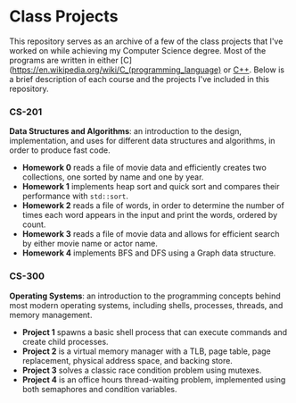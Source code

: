 # Class Projects

This repository serves as an archive of a few of the class projects that I've worked on while achieving my Computer Science degree. Most of the programs are written in either [C](https://en.wikipedia.org/wiki/C_(programming_language) or [C++](https://en.wikipedia.org/wiki/C++). Below is a brief description of each course and the projects I've included in this repository.

### CS-201

**Data Structures and Algorithms**: an introduction to the design, implementation, and uses for different data structures and algorithms, in order to produce fast code.

- **Homework 0** reads a file of movie data and efficiently creates two collections, one sorted by name and one by year.
- **Homework 1** implements heap sort and quick sort and compares their performance with `std::sort`.
- **Homework 2** reads a file of words, in order to determine the number of times each word appears in the input and print the words, ordered by count.
- **Homework 3** reads a file of movie data and allows for efficient search by either movie name or actor name.
- **Homework 4** implements BFS and DFS using a Graph data structure.

### CS-300

**Operating Systems**: an introduction to the programming concepts behind most modern operating systems, including shells, processes, threads, and memory management.

- **Project 1** spawns a basic shell process that can execute commands and create child processes.
- **Project 2** is a virtual memory manager with a TLB, page table, page replacement, physical address space, and backing store.
- **Project 3** solves a classic race condition problem using mutexes.
- **Project 4** is an office hours thread-waiting problem, implemented using both semaphores and condition variables.